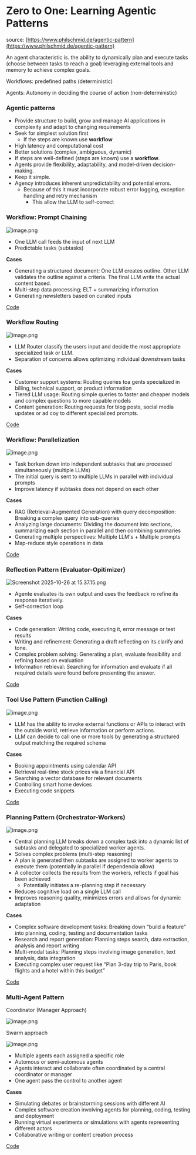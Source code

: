 # Zero to One: Learning Agentic Patterns

source: [https://www.philschmid.de/agentic-pattern](https://www.philschmid.de/agentic-pattern)

An agent characteristic is. the ability to dynamically plan and execute tasks (choose between tasks to reach a goal) leveraging external tools and memory to achieve complex goals.

Workflows: predefined paths (deterministic) 

Agents: Autonomy in deciding the course of action (non-deterministic)

### Agentic patterns

- Provide structure to build, grow and manage AI applications in complexity and adapt to changing requirements
- Seek for simplest solution first
    - If the steps are known use **workflow**
- High latency and computational cost
- Better solutions (complex, ambiguous, dynamic)
- If steps are well-defined (steps are known) use a **workflow**.
- Agents provide flexibility, adaptability, and model-driven decision-making.
- Keep it simple.
- Agency introduces inherent unpredictability and potential errors.
    - Because of this it must incorporate robust error logging, exception handling and retry mechanism
        - This allow the LLM to self-correct

### Workflow: Prompt Chaining

![image.png](Zero%20to%20One%20Learning%20Agentic%20Patterns%202973106cd76180e7abb9e21bbb163cb5/image.png)

- One LLM call feeds the input of next LLM
- Predictable tasks (subtasks)

**Cases**

- Generating a structured document: One LLM creates outline. Other LLM validates the outline against a criteria. The final LLM write the actual content based.
- Multi-step data processing; ELT + summarizing information
- Generating newsletters based on curated inputs

[Code](./prompt_chaining)

### Workflow Routing

![image.png](Zero%20to%20One%20Learning%20Agentic%20Patterns%202973106cd76180e7abb9e21bbb163cb5/image%201.png)

- LLM Router classify the users input and decide the most appropriate specialized task or LLM.
- Separation of concerns allows optimizing individual downstream tasks

**Cases**

- Customer support systems: Routing queries toa gents specialized in billing, technical support, or product information
- Tiered LLM usage: Routing simple queries to faster and cheaper models and complex questions to more capable models
- Content generation: Routing requests for blog posts, social media updates or ad coy to different specialized prompts.

[Code](./routing.py)

### Workflow: Parallelization

![image.png](Zero%20to%20One%20Learning%20Agentic%20Patterns%202973106cd76180e7abb9e21bbb163cb5/image%202.png)

- Task borken down into independent subtasks that are processed simultaneously (multiple LLMs)
- The initial query is sent to multiple LLMs in parallel with individual prompts
- Improve latency if subtasks does not depend on each other

**Cases**

- RAG (Retrieval-Augmented Generation) with query decomposition: Breaking a complex query into sub-queries
- Analyzing large documents: Dividing the document into sections, summarizing each section in parallel and then combining summaries
- Generating multiple perspectives: Multiple LLM's + Multiple prompts
- Map-reduce style operations in data

[Code](./parallelization.py)

### Reflection Pattern (Evaluator-Opitimizer)

![Screenshot 2025-10-26 at 15.37.15.png](Zero%20to%20One%20Learning%20Agentic%20Patterns%202973106cd76180e7abb9e21bbb163cb5/Screenshot_2025-10-26_at_15.37.15.png)

- Agente evaluates its own output and uses the feedback ro refine its response iteratively.
- Self-correction loop

**Cases**

- Code generation: Writing code, executing it, error message or test results
- Writing and refinement: Generating a draft reflecting on its clarify and tone.
- Complex problem solving: Generating a plan, evaluate feasibility and refining based on evaluation
- Information retrieval: Searching for information and evaluate if all required details were found before presenting the answer.

[Code](./reflection.py)

### Tool Use Pattern (Function Calling)

![image.png](Zero%20to%20One%20Learning%20Agentic%20Patterns%202973106cd76180e7abb9e21bbb163cb5/image%203.png)

- LLM has the ability to invoke external functions or APIs to interact with the outside world, retrieve information or perform actions.
- LLM can decide to call one or more tools by generating a structured output matching the required schema

**Cases**

- Booking appointments using calendar API
- Retrieval real-time stock prices via a financial API
- Searching a vector database for relevant documents
- Controlling smart home devices
- Executing code snippets

[Code](./function_calling.py)

### Planning Pattern (Orchestrator-Workers)

![image.png](Zero%20to%20One%20Learning%20Agentic%20Patterns%202973106cd76180e7abb9e21bbb163cb5/image%204.png)

- Central planning LLM breaks down a complex task into a dynamic list of subtasks and delegated to specialized worker agents.
- Solves complex problems (multi-step reasoning)
- A plan is generated then subtasks are assigned to worker agents to execute them (potentially in parallel if dependencia allow)
- A collector collects the results from the workers, reflects if goal has been achieved
    - Potentially initiates a re-planning step if necessary
- Reduces cognitive load on a single LLM call
- Improves reasoning quality, minimizes errors and allows for dynamic adaptation

**Cases**

- Complex software development tasks: Breaking down “build a feature” into planning, coding, testing and documentation tasks
- Research and report generation: Planning steps search, data extraction, analysis and report writing
- Multi-modal tasks: Planning steps involving image generation, text analysis, data integration
- Executing complex user request like “Plan 3-day trip to Paris, book flights and a hotel within this budget”

[Code](./planning.py)

### Multi-Agent Pattern

Coordinator (Manager Approach)

![image.png](Zero%20to%20One%20Learning%20Agentic%20Patterns%202973106cd76180e7abb9e21bbb163cb5/image%205.png)

Swarm approach

![image.png](Zero%20to%20One%20Learning%20Agentic%20Patterns%202973106cd76180e7abb9e21bbb163cb5/image%206.png)

- Multiple agents each assigned a specific role
- Automous or semi-automous agents
- Agents interact and collaborate often coordinated by a central coordinator or manager
- One agent pass the control to another agent

**Cases**

- Simulating debates or brainstorming sessions with different AI
- Complex software creation involving agents for planning, coding, testing and deployment
- Running virtual experiments or simulations with agents representing different actors
- Collaborative writing or content creation process

[Code](./multi_agent.py)